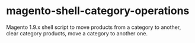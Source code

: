 # magento-shell-category-operations
Magento 1.9.x shell script to move products from a category to another, clear category products, move a category to another one.
